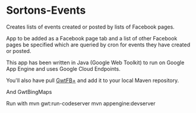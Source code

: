 Sortons-Events
==============

Creates lists of events created or posted by lists of Facebook pages.

App to be added as a Facebook page tab and a list of other Facebook pages be specified which are queried by cron for events they have created or posted.

This app has been written in Java (Google Web Toolkit) to run on Google App Engine and uses Google Cloud Endpoints.

You'll also have pull [GwtFB+](https://github.com/BrianHenryIE/GwtFBplus) and add it to your local Maven repository.

And GwtBingMaps

Run with
mvn gwt:run-codeserver
mvn appengine:devserver